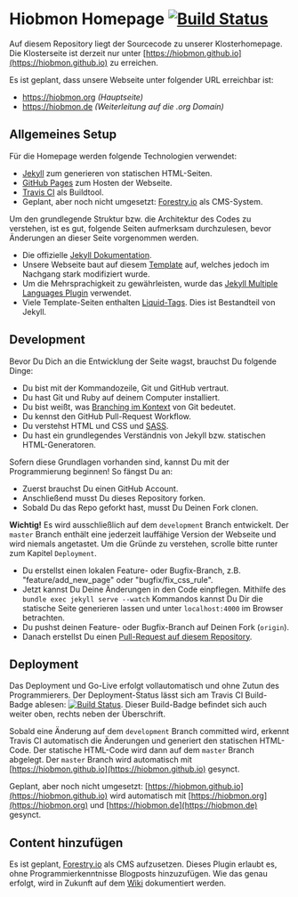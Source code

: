 # Hiobmon Homepage [![Build Status](https://travis-ci.org/hiobmon/hiobmon.github.io.svg?branch=develop)](https://travis-ci.org/hiobmon/hiobmon.github.io)
Auf diesem Repository liegt der Sourcecode zu unserer Klosterhomepage.
Die Klosterseite ist derzeit nur unter [https://hiobmon.github.io](https://hiobmon.github.io) zu erreichen.

Es ist geplant, dass unsere Webseite unter folgender URL erreichbar ist:
- https://hiobmon.org _(Hauptseite)_
- https://hiobmon.de _(Weiterleitung auf die .org Domain)_

## Allgemeines Setup
Für die Homepage werden folgende Technologien verwendet:
- [Jekyll](https://jekyllrb.com/) zum generieren von statischen HTML-Seiten.
- [GitHub Pages](https://pages.github.com/) zum Hosten der Webseite.
- [Travis CI](https://travis-ci.org/hiobmon/hiobmon.github.io) als Buildtool.
- Geplant, aber noch nicht umgesetzt: [Forestry.io](https://forestry.io/) als CMS-System.

Um den grundlegende Struktur bzw. die Architektur des Codes zu verstehen, ist es gut,
folgende Seiten aufmerksam durchzulesen, bevor Änderungen an dieser Seite vorgenommen werden.
- Die offizielle [Jekyll Dokumentation](https://jekyllrb.com/docs/).
- Unsere Webseite baut auf diesem [Template](http://incorporated.sendtoinc.com/) auf, welches jedoch im Nachgang stark modifiziert wurde.
- Um die Mehrsprachigkeit zu gewährleisten, wurde das [Jekyll Multiple Languages Plugin](https://github.com/Anthony-Gaudino/jekyll-multiple-languages-plugin) verwendet.
- Viele Template-Seiten enthalten [Liquid-Tags](https://shopify.github.io/liquid/). Dies ist Bestandteil von Jekyll.

## Development
Bevor Du Dich an die Entwicklung der Seite wagst, brauchst Du folgende Dinge:
- Du bist mit der Kommandozeile, Git und GitHub vertraut.
- Du hast Git und Ruby auf deinem Computer installiert.
- Du bist weißt, was [Branching im Kontext](https://nvie.com/posts/a-successful-git-branching-model/) von Git bedeutet.
- Du kennst den GitHub Pull-Request Workflow.
- Du verstehst HTML und CSS und [SASS](https://sass-lang.com/).
- Du hast ein grundlegendes Verständnis von Jekyll bzw. statischen HTML-Generatoren.

Sofern diese Grundlagen vorhanden sind, kannst Du mit der Programmierung beginnen!
So fängst Du an:
- Zuerst brauchst Du einen GitHub Account.
- Anschließend musst Du dieses Repository forken.
- Sobald Du das Repo geforkt hast, musst Du Deinen Fork clonen.

__Wichtig!__ Es wird ausschließlich auf dem ```development``` Branch entwickelt.
Der ```master``` Branch enthält eine jederzeit lauffähige Version der Webseite und wird niemals angetastet. Um die Gründe zu verstehen, scrolle bitte runter zum Kapitel ```Deployment```.

- Du erstellst einen lokalen Feature- oder Bugfix-Branch, z.B. "feature/add_new_page" oder "bugfix/fix_css_rule".
- Jetzt kannst Du Deine Änderungen in den Code einpflegen. Mithilfe des ```bundle exec jekyll serve --watch``` Kommandos kannst Du Dir die statische Seite generieren lassen und unter ```localhost:4000``` im Browser betrachten.
- Du pushst deinen Feature- oder Bugfix-Branch auf Deinen Fork (```origin```).
- Danach erstellst Du einen [Pull-Request auf diesem Repository](https://github.com/hiobmon/hiobmon.github.io/pulls).

## Deployment
Das Deployment und Go-Live erfolgt vollautomatisch und ohne Zutun des Programmierers. Der Deployment-Status lässt sich am Travis CI Build-Badge ablesen: [![Build Status](https://travis-ci.org/hiobmon/hiobmon.github.io.svg?branch=develop)](https://travis-ci.org/hiobmon/hiobmon.github.io). Dieser Build-Badge befindet sich auch weiter oben, rechts neben der Überschrift.

Sobald eine Änderung auf dem ```development``` Branch committed wird, erkennt Travis CI automatisch die Änderungen und generiert den statischen HTML-Code. Der statische HTML-Code wird dann auf dem ```master``` Branch abgelegt.
Der ```master``` Branch wird automatisch mit [https://hiobmon.github.io](https://hiobmon.github.io) gesynct.

Geplant, aber noch nicht umgesetzt: [https://hiobmon.github.io](https://hiobmon.github.io) wird automatisch mit [https://hiobmon.org](https://hiobmon.org) und [https://hiobmon.de](https://hiobmon.de) gesynct.

## Content hinzufügen
Es ist geplant, [Forestry.io](https://forestry.io/) als CMS aufzusetzen. Dieses Plugin erlaubt es, ohne Programmierkenntnisse Blogposts hinzuzufügen. Wie das genau erfolgt, wird in Zukunft auf dem [Wiki](https://github.com/hiobmon/hiobmon.github.io/wiki) dokumentiert werden.
